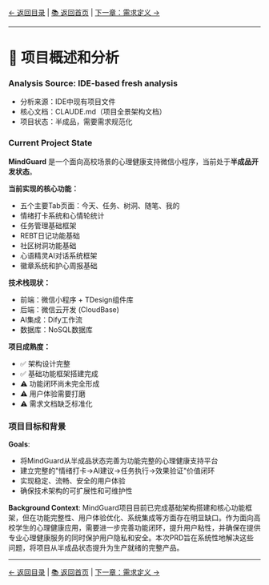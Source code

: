 [← 返回目录](./目录.md) | [📚 返回首页](./index.md) | [下一章：需求定义 →](./需求定义.md)

---

# 📖 项目概述和分析

### **Analysis Source: IDE-based fresh analysis**
- 分析来源：IDE中现有项目文件
- 核心文档：CLAUDE.md（项目全景架构文档）
- 项目状态：半成品，需要需求规范化

### **Current Project State**

**MindGuard** 是一个面向高校场景的心理健康支持微信小程序，当前处于**半成品开发状态**。

**当前实现的核心功能：**
- 五个主要Tab页面：今天、任务、树洞、随笔、我的
- 情绪打卡系统和心情轮统计
- 任务管理基础框架
- REBT日记功能基础
- 社区树洞功能基础
- 心语精灵AI对话系统框架
- 徽章系统和护心周报基础

**技术栈现状：**
- 前端：微信小程序 + TDesign组件库
- 后端：微信云开发 (CloudBase)
- AI集成：Dify工作流
- 数据库：NoSQL数据库

**项目成熟度：**
- ✅ 架构设计完整
- ✅ 基础功能框架搭建完成
- ⚠️ 功能闭环尚未完全形成
- ⚠️ 用户体验需要打磨
- ⚠️ 需求文档缺乏标准化

### **项目目标和背景**

**Goals**:
- 将MindGuard从半成品状态完善为功能完整的心理健康支持平台
- 建立完整的"情绪打卡→AI建议→任务执行→效果验证"价值闭环
- 实现稳定、流畅、安全的用户体验
- 确保技术架构的可扩展性和可维护性

**Background Context**:
MindGuard项目目前已完成基础架构搭建和核心功能框架，但在功能完整性、用户体验优化、系统集成等方面存在明显缺口。作为面向高校学生的心理健康应用，需要进一步完善功能闭环，提升用户粘性，并确保在提供专业心理健康服务的同时保护用户隐私和安全。本次PRD旨在系统性地解决这些问题，将项目从半成品状态提升为生产就绪的完整产品。

---

[← 返回目录](./目录.md) | [📚 返回首页](./index.md) | [下一章：需求定义 →](./需求定义.md)
